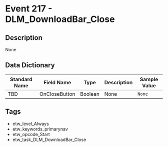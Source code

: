 # Event 217 - DLM_DownloadBar_Close

## Description
None

## Data Dictionary
|Standard Name|Field Name|Type|Description|Sample Value|
|---|---|---|---|---|
|TBD|OnCloseButton|Boolean|None|`None`|

## Tags
* etw_level_Always
* etw_keywords_primarynav
* etw_opcode_Start
* etw_task_DLM_DownloadBar_Close